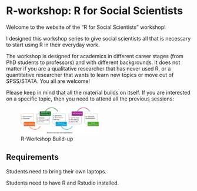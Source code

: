 # R-workshop: R for Social Scientists

Welcome to the website of the “R for Social Scientists” workshop!

I designed this workshop series to give social scientists all that is
necessary to start using R in their everyday work.

The workshop is designed for academics in different career stages (from
PhD students to professors) and with different backgrounds. It does not
matter if you are a qualitative researcher that has never used R, or a
quantitative researcher that wants to learn new topics or move out of
SPSS/STATA. You all are welcome!

Please keep in mind that all the material builds on itself. If you are
interested on a specific topic, then you need to attend all the previous
sessions:

<figure id="id">
<img src="WorkshopBuildUp.png" class="class"
style="width:50.0%;height:50.0%" alt="R-Workshop Build-up" />
<figcaption aria-hidden="true">R-Workshop Build-up</figcaption>
</figure>

## Requirements

Students need to bring their own laptops.

Students need to have R and Rstudio installed.
